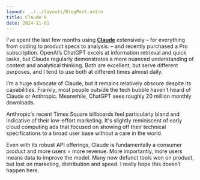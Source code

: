 ```yaml
---
layout: ../../layouts/BlogPost.astro
title: Claude 9
date: 2024-11-01
---
```


I've spent the last few months using [**Claude**](https://claude.ai)  extensively – for everything from coding to product specs to analysis. – and recently purchased a Pro subscription. OpenAI’s ChatGPT excels at information retrieval and quick tasks, but Claude regularly demonstrates a more nuanced understanding of context and analytical thinking. Both are excellent, but serve different purposes, and I tend to use both at different times almost daily.

I’m a huge advocate of Claude, but it remains relatively obscure despite its capabilities. Frankly, most people outside the tech bubble haven’t heard of Claude or Anthropic. Meanwhile, ChatGPT sees roughly 20 million monthly downloads.

Anthropic's recent Times Square billboards feel particularly bland and indicative of their low-effort marketing. It's slightly reminiscent of early cloud computing ads that focused on showing off their technical specifications to a broad user base without a care in the world.

Even with its robust API offerings, Claude is fundamentally a consumer product and more users = more revenue. More importantly, more users means data to improve the model. Many now defunct tools won on product, but lost on marketing, distribution and speed. I really hope this doesn’t happen here.
